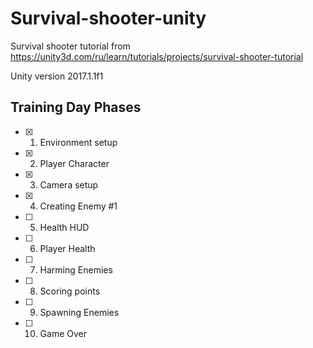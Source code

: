 # Survival-shooter-unity
Survival shooter tutorial from https://unity3d.com/ru/learn/tutorials/projects/survival-shooter-tutorial

Unity version 2017.1.1f1

## Training Day Phases

- [x] 01. Environment setup
- [x] 02. Player Character
- [x] 03. Camera setup
- [x] 04. Creating Enemy #1
- [ ] 05. Health HUD
- [ ] 06. Player Health
- [ ] 07. Harming Enemies
- [ ] 08. Scoring points
- [ ] 09. Spawning Enemies
- [ ] 10. Game Over